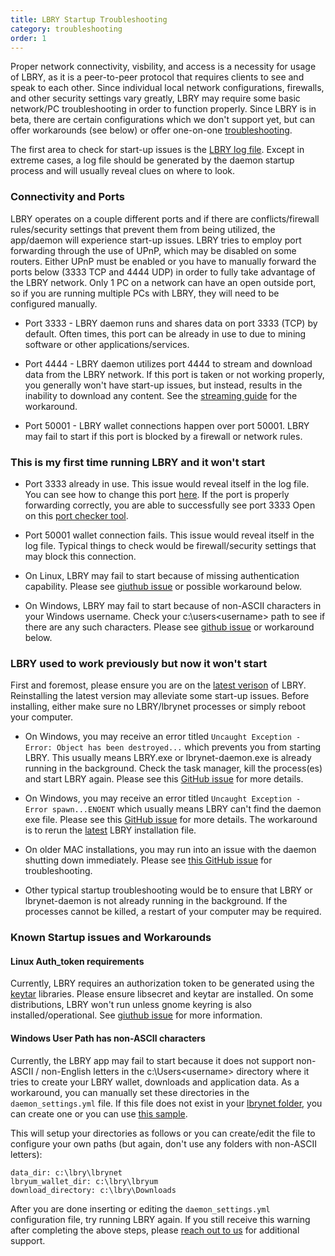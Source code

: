```yaml
---
title: LBRY Startup Troubleshooting
category: troubleshooting
order: 1
---
```


Proper network connectivity, visbility, and access is a necessity for usage of LBRY, as it is a peer-to-peer protocol that requires clients to see and speak to each other. Since individual local network configurations, firewalls, and other security settings vary greatly, LBRY may require some basic network/PC troubleshooting in order to function properly. Since LBRY is in beta, there are certain configurations which we don't support yet, but can offer workarounds (see below) or offer one-on-one [troubleshooting](https://lbry.io/faq/how-to-report-bugs). 

The first area to check for start-up issues is the [LBRY log file](https://lbry.io/faq/how-to-find-lbry-log-file). Except in extreme cases, a log file should be generated by the daemon startup process and will usually reveal clues on where to look. 

### Connectivity and Ports
LBRY operates on a couple different ports and if there are conflicts/firewall rules/security settings that prevent them from being utilized, the app/daemon will experience start-up issues. LBRY tries to employ port forwarding through the use of UPnP, which may be disabled on some routers. Either UPnP must be enabled or you have to manually forward the ports below (3333 TCP and 4444 UDP) in order to fully take advantage of the LBRY network. Only 1 PC on a network can have an open outside port, so if you are running multiple PCs with LBRY, they will need to be configured manually. 

- Port 3333 - LBRY daemon runs and shares data on port 3333 (TCP) by default. Often times, this port can be already in use to due to mining software or other applications/services. 

- Port 4444 - LBRY daemon utilizes port 4444 to stream and download data from the LBRY network. If this port is taken or not working properly, you generally won't have start-up issues, but instead, results in the inability to download any content. See the [streaming guide](https://lbry.io/faq/unable-to-stream) for the workaround. 

- Port 50001 - LBRY wallet connections happen over port 50001. LBRY may fail to start if this port is blocked by a firewall or network rules. 

### This is my first time running LBRY and it won't start
- Port 3333 already in use. This issue would reveal itself in the log file. You can see how to change this port [here](https://lbry.io/faq/how-to-change-port). If the port is properly forwarding correctly, you are able to successfully see port 3333 Open on this [port checker tool](https://www.canyouseeme.org). 

- Port 50001 wallet connection fails. This issue would reveal itself in the log file. Typical things to check would be firewall/security settings that may block this connection. 

- On Linux, LBRY may fail to start because of missing authentication capability. Please see [giuthub issue](https://github.com/lbryio/lbry-app/issues/386) or possible workaround below.

- On Windows, LBRY may fail to start because of non-ASCII characters in your Windows username. Check your c:\users\<username> path to see if there are any such characters. Please see [github issue](https://github.com/lbryio/lbry/issues/794) or workaround below.

### LBRY used to work previously but now it won't start
First and foremost, please ensure you are on the [latest verison](https://lbry.io/get) of LBRY. Reinstalling the latest version may alleviate some start-up issues. Before installing, either make sure no LBRY/lbrynet processes or simply reboot your computer. 

- On Windows, you may receive an error titled `Uncaught Exception - Error: Object has been destroyed...` which prevents you from starting LBRY. This usually means LBRY.exe or lbrynet-daemon.exe is already running in the background. Check the task manager, kill the process(es) and start LBRY again. Please see this [GitHub issue](https://github.com/lbryio/lbry-app/issues/353) for more details.

- On Windows, you may receive an error titled `Uncaught Exception - Error spawn...ENOENT` which usually means LBRY can't find the daemon exe file. Please see this [GitHub issue](https://github.com/lbryio/lbry-app/issues/396) for more details. The workaround is to rerun the [latest](https://lbry.io/get) LBRY installation file. 

- On older MAC installations, you may run into an issue with the daemon shutting down immediately. Please see [this GitHub issue](https://github.com/lbryio/lbry-app/issues/291) for troubleshooting. 

- Other typical startup troubleshooting would be to ensure that LBRY or lbrynet-daemon is not already running in the background. If the processes cannot be killed, a restart of your computer may be required.

### Known Startup issues and Workarounds
#### Linux Auth_token requirements
Currently, LBRY requires an authorization token to be generated using the [keytar](https://github.com/atom/node-keytar) libraries. Please ensure libsecret and keytar are installed. On some distributions, LBRY won't run unless gnome keyring is also installed/operational. See [giuthub issue](https://github.com/lbryio/lbry-app/issues/386) for more information. 

#### Windows User Path has non-ASCII characters
Currently, the LBRY app may fail to start because it does not support non-ASCII / non-English letters in the c:\Users\<username> directory where it tries to create your LBRY wallet, downloads and application data. As a workaround, you can manually set these directories in the `daemon_settings.yml` file. If this file does not exist in your [lbrynet folder](https://lbry.io/faq/lbry-directories), you can create one or you can use [this sample](https://goo.gl/opybNE).

This will setup your directories as follows or you can create/edit the file to configure your own paths (but again, don't use any folders with non-ASCII letters):
```
data_dir: c:\lbry\lbrynet
lbryum_wallet_dir: c:\lbry\lbryum
download_directory: c:\lbry\Downloads
```

After you are done inserting or editing the `daemon_settings.yml` configuration file, try running LBRY again. If you still receive this warning after completing the above steps, please [reach out to us](https://lbry.io/faq/how-to-report-bugs) for additional support. 
